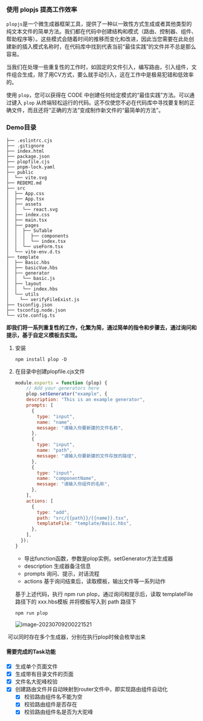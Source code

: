### 使用 plopjs 提高工作效率

`plopjs`是一个微生成器框架工具，提供了一种以一致性方式生成或者其他类型的纯文本文件的简单方法。我们都在代码中创建结构和模式（路由、控制器、组件、帮助程序等）。这些模式会随着时间的推移而变化和改进，因此当您需要在此处创建新的插入模式名称时，在代码库中找到代表当前“最佳实践”的文件并不总是那么容易。

当我们在处理一些重复性的工作时，如固定的文件引入，编写路由，引入组件，文件组合生成，除了用CV方式，要么就手动引入，这在工作中是极易犯错和低效率的。

使用 `plop`，您可以获得在 CODE 中创建任何给定模式的“最佳实践”方法。可以通过键入 `plop` 从终端轻松运行的代码。这不仅使您不必在代码库中寻找要复制的正确文件，而且还将“正确的方法”变成制作新文件的“最简单的方法”。

### Demo目录

```
├── .eslintrc.cjs
├── .gitignore
├── index.html
├── package.json
├── plopfile.cjs
├── pnpm-lock.yaml
├── public
│  └── vite.svg
├── REDEMI.md
├── src
│  ├── App.css
│  ├── App.tsx
│  ├── assets
│  │  └── react.svg
│  ├── index.css
│  ├── main.tsx
│  ├── pages
│  │  ├── SuTable
│  │  │  ├── components
│  │  │  └── index.tsx
│  │  └── useForm.tsx
│  └── vite-env.d.ts
├── template
│  ├── Basic.hbs
│  ├── basicVue.hbs
│  ├── generator
│  │  └── basic.js
│  ├── layout
│  │  └── index.hbs
│  └── utils
│    └── verifyFileExist.js
├── tsconfig.json
├── tsconfig.node.json
└── vite.config.ts
```

**即我们将一系列重复性的工作，化繁为简，通过简单的指令和步骤去，通过询问和提示，基于自定义模板去实现。**

1. 安装

   ```shell
   npm install plop -D
   ```

2. 在目录中创建plopfile.cjs文件

   ```js
   module.exports = function (plop) {
       // Add your generators here
       plop.setGenerator("example", {
       description: "This is an example generator",
       prompts: [
         {
           type: "input",
           name: "name",
           message: "请输入你要新建的文件名称",
         },
         {
           type: "input",
           name: "path",
           message: "请输入你要新建的文件存放的路径",
         },
         {
           type: "input",
           name: "componentName",
           message: "请输入你组件的名称",
         },
       ],
       actions: [
         {
           type: "add",
           path: "src/{{path}}/{{name}}.tsx",
           templateFile: "template/Basic.hbs",
         },
       ],
     });
   }
   ```

   - 导出function函数，参数是plop实例，setGenerator方法生成器
   - description 生成器备注信息
   - prompts 询问、提示，对话流程
   - actions 基于询问结束后，读取模板，输出文件等一系列动作

   基于上述代码，执行 npm run plop，通过询问和提示后，读取 templateFile 路径下的 xxx.hbs模板 并将模板写入到 path 路径下

   ```shell
   npm run plop
   ```

   ![image-20230709200221521](C:\Users\a1852\AppData\Roaming\Typora\typora-user-images\image-20230709200221521.png)

​		可以同时存在多个生成器，分别在执行plop时候会枚举出来

#### 需要完成的Task功能

- [x] 生成单个页面文件
- [x] 生成带有目录文件的页面
- [x] 文件名大驼峰校验
- [x] 创建路由文件并自动映射到router文件中，即实现路由组件自动化
  - [x] 校验路由组件名不能为空
  - [x] 校验路由组件是否存在
  - [x] 校验路由组件名是否为大驼峰